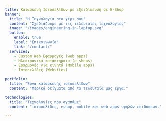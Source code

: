 ```yaml
---
title: Κατασκευή Ιστοσελίδων με εξειδίκευση σε E-Shop
banner:
  title: "Η Τεχνολογία στο χέρι σου"
  content: "Σχεδιάζουμε με τις τελευταίες τεχνολογίες"
  image: "/images/engineering-in-laptop.svg"
  button:
    enable: true
    label: "Επικοινωνία"
    link: "/contact/"
  services:
    - Custom Web Εφαρμογές (web apps)
    - Ηλεκτρονικά καταστήματα (e-shops)
    - Εφαρμογές για κινητά (Mobile apps)
    - Ιστοσελίδες (Websites)

portfolio:
  title: "Έργα κατασκευής ιστοσελίδων"
  content: "Μερικά δείγματα από τα τελευταία μας έργα."

technologies:
  title: "Τεχνολογίες που αγαπάμε"
  content: "ιστοσελίδες, eshop, mobile και web apps υψηλών επιδόσεων."

---
```

